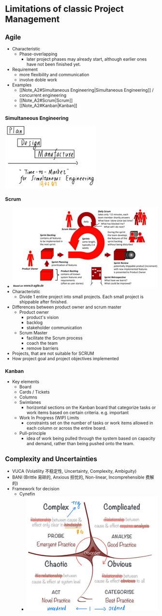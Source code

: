 # Limitations of classic Project Management 


## Agile 
- Characteristic 
	- Phase-overlapping 
		- later project phases may already start, although earlier ones have not been finished yet. 
- Requirement 
	- more flexibility and communication 
	- involve doble work 
- Examples 
	- [[Note_A2#Simultaneous Engineering|Simultaneous Engineering]] / concurrent engineering 
	- [[Note_A2#Scrum|Scrum]] 
	- [[Note_A2#Kanban|Kanban]] 

### Simultaneous Engineering 
<img src="https://github.com/ICH-BIN-HXM/images_ProjectManagement/blob/main/Scrennshot_2024-01-25_14-27-41.png?raw=" width="300" /> 

### Scrum 
- <img src="https://github.com/ICH-BIN-HXM/images_ProjectManagement/blob/main/Scrennshot_2024-01-25_14-30-35.png?raw=" width="700" /> 
- Characteristic 
	- Divide 1 entire project into small projects. Each small project is shippable after finished. 
- Differences between product owner and scrum master 
	- Product owner 
		- product's vision 
		- backlog 
		- stakeholder communication 
	- Scrum Master 
		- facilitate the Scrum process 
		- coach the team 
		- remove barriers 
- Projects, that are not suitable for SCRUM 
- How project goal and project objectives implemented 

### Kanban 
- Key elements 
	- Board 
	- Cards / Tickets 
	- Columns 
	- Swimlanes 
		- horizontal sections on the Kanban board that categorize tasks or work items based on certain criteria. e.g. important 
	- Work In Progress (WIP) Limits 
		- constraints set on the number of tasks or work items allowed in each column or across the entire board. 
	- Pull-principle 
		- idea of work being pulled through the system based on capacity and demand, rather than being pushed onto the team. 


## Complexity and Uncertainties 
- VUCA (Volatility 不稳定性, Uncertainty, Complexity, Ambiguity) 
- BANI (Brittle 易碎的, Anxious 担忧的, Non-linear, Incomprehensible 费解的) 
- Framework for decision 
	- Cynefin 
		- <img src="https://github.com/ICH-BIN-HXM/images_ProjectManagement/blob/main/Scrennshot_2024-01-25_15-36-25.png?raw=" width="600" /> 
